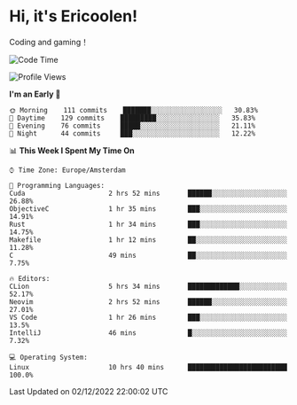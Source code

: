 # Hi, it's Ericoolen!
Coding and gaming！

<!--START_SECTION:waka-->
![Code Time](http://img.shields.io/badge/Code%20Time-546%20hrs%209%20mins-blue)

![Profile Views](http://img.shields.io/badge/Profile%20Views-7-blue)

**I'm an Early 🐤** 

```text
🌞 Morning    111 commits    ███████░░░░░░░░░░░░░░░░░░   30.83% 
🌆 Daytime    129 commits    █████████░░░░░░░░░░░░░░░░   35.83% 
🌃 Evening    76 commits     █████░░░░░░░░░░░░░░░░░░░░   21.11% 
🌙 Night      44 commits     ███░░░░░░░░░░░░░░░░░░░░░░   12.22%

```


📊 **This Week I Spent My Time On** 

```text
⌚︎ Time Zone: Europe/Amsterdam

💬 Programming Languages: 
Cuda                     2 hrs 52 mins       ██████░░░░░░░░░░░░░░░░░░░   26.88% 
ObjectiveC               1 hr 35 mins        ███░░░░░░░░░░░░░░░░░░░░░░   14.91% 
Rust                     1 hr 34 mins        ███░░░░░░░░░░░░░░░░░░░░░░   14.75% 
Makefile                 1 hr 12 mins        ██░░░░░░░░░░░░░░░░░░░░░░░   11.28% 
C                        49 mins             ██░░░░░░░░░░░░░░░░░░░░░░░   7.75%

🔥 Editors: 
CLion                    5 hrs 34 mins       █████████████░░░░░░░░░░░░   52.17% 
Neovim                   2 hrs 52 mins       ██████░░░░░░░░░░░░░░░░░░░   27.01% 
VS Code                  1 hr 26 mins        ███░░░░░░░░░░░░░░░░░░░░░░   13.5% 
IntelliJ                 46 mins             █░░░░░░░░░░░░░░░░░░░░░░░░   7.32%

💻 Operating System: 
Linux                    10 hrs 40 mins      █████████████████████████   100.0%

```


 Last Updated on 02/12/2022 22:00:02 UTC
<!--END_SECTION:waka-->

